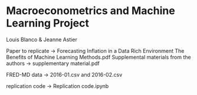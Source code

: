 # Macroeconometrics and Machine Learning Project
Louis Blanco & Jeanne Astier

Paper to replicate -> Forecasting Inflation in a Data Rich Environment The Benefits of Machine Learning Methods.pdf
Supplemental materials from the authors -> supplementary material.pdf

FRED-MD data -> 2016-01.csv and 2016-02.csv 

replication code -> Replication code.ipynb
